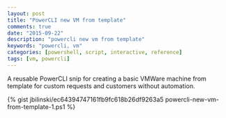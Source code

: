 ```yaml
---
layout: post
title: "PowerCLI new VM from template"
comments: true
date: "2015-09-22"
description: "powercli new vm from template"
keywords: "powercli, vm"
categories: [powershell, script, interactive, reference]
tags: [vm, powercli]
---
```


A reusable PowerCLI snip for creating a basic VMWare machine from template for custom requests and customers without automation.

{% gist jbilinski/ec64394747161fb9fc618b26df9263a5 powercli-new-vm-from-template-1.ps1 %}

